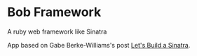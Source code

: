 # Bob Framework
A ruby web framework like Sinatra

App based on Gabe Berke-Williams's post [Let's Build a Sinatra](https://robots.thoughtbot.com/lets-build-a-sinatra?utm_source=rubyweekly&utm_medium=email).

